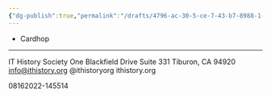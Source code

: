 ```yaml
---
{"dg-publish":true,"permalink":"/drafts/4796-ac-30-5-ce-7-43-b7-8988-1-dbc-15-f51360/","dgHomeLink":true,"dgPassFrontmatter":false}
---
```



- Cardhop

---


IT History Society
One Blackfield Drive
Suite 331
Tiburon, CA 94920
info@ithistory.org
@ithistoryorg
ithistory.org

08162022-145514